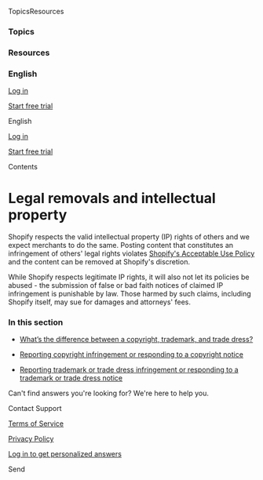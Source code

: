 [](https://help.shopify.com/en)

TopicsResources

### Topics

### Resources

### English

[Log in](https://help.shopify.com/user/login)

[Start free trial](https://accounts.shopify.com/store-create?language=en&locale=en&itcat=help-center&itterm=en-help-p-nav&signup_page=https://help.shopify.com/en/manual/compliance/intellectual-property)

English

[Log in](https://help.shopify.com/user/login)

[Start free trial](https://accounts.shopify.com/store-create?language=en&locale=en&itcat=help-center&itterm=en-help-p-nav&signup_page=https://help.shopify.com/en/manual/compliance/intellectual-property)

Contents

Legal removals and intellectual property
========================================

Shopify respects the valid intellectual property (IP) rights of others and we expect merchants to do the same. Posting content that constitutes an infringement of others' legal rights violates [Shopify's Acceptable Use Policy](https://www.shopify.com/legal/aup) and the content can be removed at Shopify's discretion.

While Shopify respects legitimate IP rights, it will also not let its policies be abused - the submission of false or bad faith notices of claimed IP infringement is punishable by law. Those harmed by such claims, including Shopify itself, may sue for damages and attorneys' fees.

### In this section

* [What’s the difference between a copyright, trademark, and trade dress?](https://help.shopify.com/en/manual/compliance/intellectual-property/understanding-terms)
    
* [Reporting copyright infringement or responding to a copyright notice](https://help.shopify.com/en/manual/compliance/intellectual-property/copyright-policy)
    
* [Reporting trademark or trade dress infringement or responding to a trademark or trade dress notice](https://help.shopify.com/en/manual/compliance/intellectual-property/trademark-trade-dress-policy)
    

Can't find answers you're looking for? We're here to help you.

Contact Support

[Terms of Service](https://www.shopify.com/legal/terms)

[Privacy Policy](https://www.shopify.com/legal/privacy)

[Log in to get personalized answers](https://help.shopify.com/user/login?returnTo=/shop-select)

Send